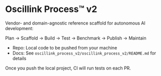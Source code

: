 # Oscillink Process™ v2

Vendor- and domain-agnostic reference scaffold for autonomous AI development:

Plan → Scaffold → Build → Test → Benchmark → Publish → Maintain

- Repo: Local code to be pushed from your machine
- Docs: See `oscillink_process_v2/oscillink_process_v2/README.md` for details

Once you push the local project, CI will run tests on each PR.
